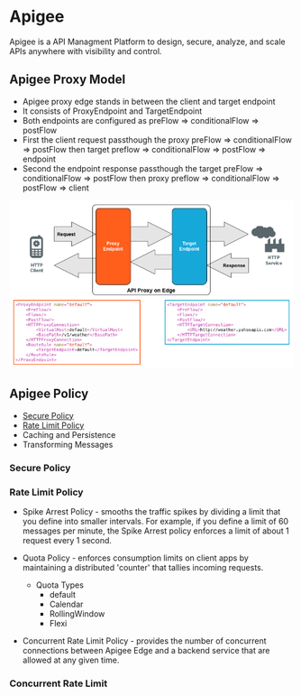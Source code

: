 # Apigee
Apigee is a API Managment Platform to design, secure, analyze, and scale APIs anywhere with visibility and control.


## Apigee Proxy Model
* Apigee proxy edge stands in between the client and target endpoint
* It consists of ProxyEndpoint and TargetEndpoint
* Both endpoints are configured as preFlow => conditionalFlow => postFlow
* First the client request passthough the proxy preFlow => conditionalFlow => postFlow then target preflow => conditionalFlow => postFlow => endpoint
* Second the endpoint response passthough the target preFlow => conditionalFlow => postFlow then proxy preflow => conditionalFlow => postFlow => client

![ApigeeProxyModel](./img/ApigeeProxyModel.png)

## Apigee Policy
- [Secure Policy](#secure-policy)
- [Rate Limit Policy](#rate-limit-policy)
- Caching and Persistence
- Transforming Messages

### Secure Policy
### Rate Limit Policy
- Spike Arrest Policy - smooths the traffic spikes by dividing a limit that you define into smaller intervals. For example, if you define a limit of 60 messages per minute, the Spike Arrest policy enforces a limit of about 1 request every 1 second.

- Quota Policy - enforces consumption limits on client apps by maintaining a distributed 'counter' that tallies incoming requests.
  - Quota Types
    - default
    - Calendar
    - RollingWindow
    - Flexi
  
- Concurrent Rate Limit Policy - provides the number of concurrent connections between Apigee Edge and a backend service that are allowed at any given time.
  

### Concurrent Rate Limit
